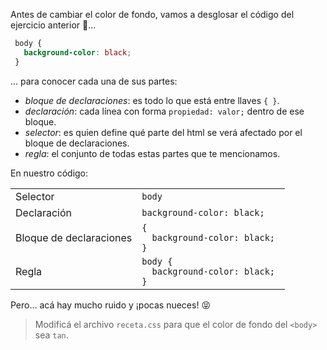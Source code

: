 Antes de cambiar el color de fondo, vamos a desglosar el código del ejercicio anterior :eyes:... 

```css
 body {
   background-color: black;
 }
```
... para conocer cada una de sus partes: 

* _bloque de declaraciones_: es todo lo que está entre llaves `{ }`.
* _declaración_: cada línea con forma `propiedad: valor;` dentro de ese bloque. 
* _selector_: es quien define qué parte del html se verá afectado por el bloque de declaraciones.
* _regla_: el conjunto de todas estas partes que te mencionamos.

En nuestro código:
	
<table class="table table-striped">
 <tbody>
 <tr>
   <td>Selector</td>
   <td><code>body</code></td>
 </tr>
 <tr>
   <td>Declaración</td>
   <td><code>background-color: black;</code></td>
 </tr>
 <tr>
   <td>Bloque de declaraciones</td>
   <td style="display: block;">
    <code style="display: block;">{</code>
    <code style="display: block;">&nbsp; background-color: black; </code>
    <code style="display: block;">}</code>
   </td>
 </tr>
  <tr>
   <td>Regla</td>
   <td style="display: block;">
    <code style="display: block;">body {</code>
    <code style="display: block;">&nbsp; background-color: black; </code>
    <code style="display: block;">}</code>
   </td>
  </tr>
 </tbody>
</table>
 
Pero… acá hay mucho ruido y ¡pocas nueces! :stuck_out_tongue_closed_eyes:

> Modificá el archivo `receta.css` para que el color de fondo del `<body>` sea `tan`.